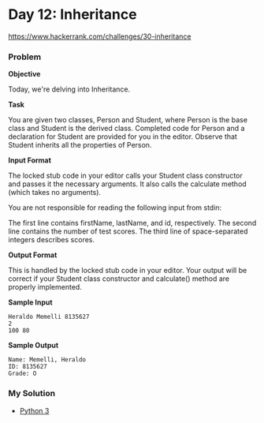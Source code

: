 # Day 12: Inheritance

https://www.hackerrank.com/challenges/30-inheritance

### Problem

**Objective**  

Today, we're delving into Inheritance. 

**Task**

You are given two classes, Person and Student, where Person is the base class and Student is the derived class. 
Completed code for Person and a declaration for Student are provided for you in the editor. Observe that Student inherits all the properties of Person.

**Input Format**

The locked stub code in your editor calls your Student class constructor and passes it the necessary arguments. It also calls the calculate method (which takes no arguments).  

You are not responsible for reading the following input from stdin:  

The first line contains firstName, lastName, and id, respectively. The second line contains the number of test scores. The third line of space-separated integers describes scores.

**Output Format**

This is handled by the locked stub code in your editor. Your output will be correct if your Student class constructor and calculate() method are properly implemented.  

**Sample Input**

```
Heraldo Memelli 8135627
2
100 80
```

**Sample Output**

```
Name: Memelli, Heraldo
ID: 8135627
Grade: O
```

### My Solution

- [Python 3](python3.py)